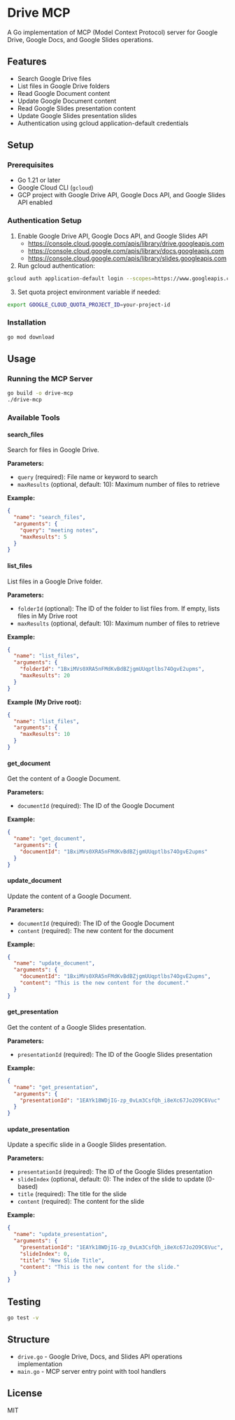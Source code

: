 # Drive MCP

A Go implementation of MCP (Model Context Protocol) server for Google Drive, Google Docs, and Google Slides operations.

## Features

- Search Google Drive files
- List files in Google Drive folders
- Read Google Document content
- Update Google Document content
- Read Google Slides presentation content
- Update Google Slides presentation slides
- Authentication using gcloud application-default credentials

## Setup

### Prerequisites

- Go 1.21 or later
- Google Cloud CLI (`gcloud`)
- GCP project with Google Drive API, Google Docs API, and Google Slides API enabled

### Authentication Setup

1. Enable Google Drive API, Google Docs API, and Google Slides API
    * https://console.cloud.google.com/apis/library/drive.googleapis.com
    * https://console.cloud.google.com/apis/library/docs.googleapis.com
    * https://console.cloud.google.com/apis/library/slides.googleapis.com
2. Run gcloud authentication:

```bash
gcloud auth application-default login --scopes=https://www.googleapis.com/auth/cloud-platform,https://www.googleapis.com/auth/drive
```

3. Set quota project environment variable if needed:

```bash
export GOOGLE_CLOUD_QUOTA_PROJECT_ID=your-project-id
```

### Installation

```bash
go mod download
```

## Usage

### Running the MCP Server

```bash
go build -o drive-mcp
./drive-mcp
```

### Available Tools

#### search_files

Search for files in Google Drive.

**Parameters:**
- `query` (required): File name or keyword to search
- `maxResults` (optional, default: 10): Maximum number of files to retrieve

**Example:**
```json
{
  "name": "search_files",
  "arguments": {
    "query": "meeting notes",
    "maxResults": 5
  }
}
```

#### list_files

List files in a Google Drive folder.

**Parameters:**
- `folderId` (optional): The ID of the folder to list files from. If empty, lists files in My Drive root
- `maxResults` (optional, default: 10): Maximum number of files to retrieve

**Example:**
```json
{
  "name": "list_files",
  "arguments": {
    "folderId": "1BxiMVs0XRA5nFMdKvBdBZjgmUUqptlbs74OgvE2upms",
    "maxResults": 20
  }
}
```

**Example (My Drive root):**
```json
{
  "name": "list_files",
  "arguments": {
    "maxResults": 10
  }
}
```

#### get_document

Get the content of a Google Document.

**Parameters:**
- `documentId` (required): The ID of the Google Document

**Example:**
```json
{
  "name": "get_document",
  "arguments": {
    "documentId": "1BxiMVs0XRA5nFMdKvBdBZjgmUUqptlbs74OgvE2upms"
  }
}
```

#### update_document

Update the content of a Google Document.

**Parameters:**
- `documentId` (required): The ID of the Google Document
- `content` (required): The new content for the document

**Example:**
```json
{
  "name": "update_document",
  "arguments": {
    "documentId": "1BxiMVs0XRA5nFMdKvBdBZjgmUUqptlbs74OgvE2upms",
    "content": "This is the new content for the document."
  }
}
```

#### get_presentation

Get the content of a Google Slides presentation.

**Parameters:**
- `presentationId` (required): The ID of the Google Slides presentation

**Example:**
```json
{
  "name": "get_presentation",
  "arguments": {
    "presentationId": "1EAYk18WDjIG-zp_0vLm3CsfQh_i8eXc67Jo2O9C6Vuc"
  }
}
```

#### update_presentation

Update a specific slide in a Google Slides presentation.

**Parameters:**
- `presentationId` (required): The ID of the Google Slides presentation
- `slideIndex` (optional, default: 0): The index of the slide to update (0-based)
- `title` (required): The title for the slide
- `content` (required): The content for the slide

**Example:**
```json
{
  "name": "update_presentation",
  "arguments": {
    "presentationId": "1EAYk18WDjIG-zp_0vLm3CsfQh_i8eXc67Jo2O9C6Vuc",
    "slideIndex": 0,
    "title": "New Slide Title",
    "content": "This is the new content for the slide."
  }
}
```

## Testing

```bash
go test -v
```

## Structure

- `drive.go` - Google Drive, Docs, and Slides API operations implementation
- `main.go` - MCP server entry point with tool handlers

## License

MIT
